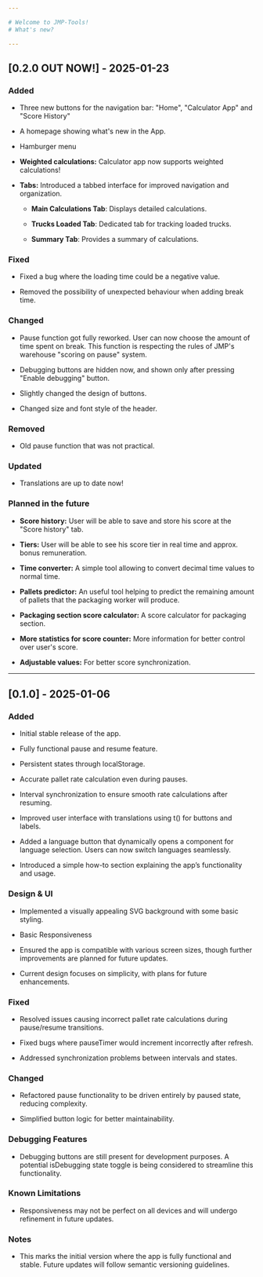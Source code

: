 ```yaml
---

# Welcome to JMP-Tools!
# What's new?

---
```


## [0.2.0 OUT NOW!] - 2025-01-23

### Added

- Three new buttons for the navigation bar: "Home", "Calculator App" and "Score History"

- A homepage showing what's new in the App.

- Hamburger menu

- **Weighted calculations:** Calculator app now supports weighted calculations!

- **Tabs:** Introduced a tabbed interface for improved navigation and organization.

  - **Main Calculations Tab**: Displays detailed calculations.

  - **Trucks Loaded Tab**: Dedicated tab for tracking loaded trucks.

  - **Summary Tab**: Provides a summary of calculations.

### Fixed

- Fixed a bug where the loading time could be a negative value.

- Removed the possibility of unexpected behaviour when adding break time.

### Changed

- Pause function got fully reworked. User can now choose the amount of time spent on break. This function is respecting the rules of JMP's warehouse "scoring on pause" system.

- Debugging buttons are hidden now, and shown only after pressing "Enable debugging" button.

- Slightly changed the design of buttons.

- Changed size and font style of the header.

### Removed

- Old pause function that was not practical.

### Updated

- Translations are up to date now!

### Planned in the future

- **Score history:** User will be able to save and store his score at the "Score history" tab.

- **Tiers:** User will be able to see his score tier in real time and approx. bonus remuneration.

- **Time converter:** A simple tool allowing to convert decimal time values to normal time.

- **Pallets predictor:** An useful tool helping to predict the remaining amount of pallets that the packaging worker will produce.

- **Packaging section score calculator:** A score calculator for packaging section.

- **More statistics for score counter:** More information for better control over user's score.

- **Adjustable values:** For better score synchronization.

---

## [0.1.0] - 2025-01-06

### Added

- Initial stable release of the app.

- Fully functional pause and resume feature.

- Persistent states through localStorage.

- Accurate pallet rate calculation even during pauses.

- Interval synchronization to ensure smooth rate calculations after resuming.

- Improved user interface with translations using t() for buttons and labels.

- Added a language button that dynamically opens a component for language selection. Users can now switch languages seamlessly.

- Introduced a simple how-to section explaining the app’s functionality and usage.

### Design & UI

- Implemented a visually appealing SVG background with some basic styling.

- Basic Responsiveness

- Ensured the app is compatible with various screen sizes, though further improvements are planned for future updates.

- Current design focuses on simplicity, with plans for future enhancements.

### Fixed

- Resolved issues causing incorrect pallet rate calculations during pause/resume transitions.

- Fixed bugs where pauseTimer would increment incorrectly after refresh.

- Addressed synchronization problems between intervals and states.

### Changed

- Refactored pause functionality to be driven entirely by paused state, reducing complexity.

- Simplified button logic for better maintainability.

### Debugging Features

- Debugging buttons are still present for development purposes. A potential isDebugging state toggle is being considered to streamline this functionality.

### Known Limitations

- Responsiveness may not be perfect on all devices and will undergo refinement in future updates.

### Notes

- This marks the initial version where the app is fully functional and stable. Future updates will follow semantic versioning guidelines.

